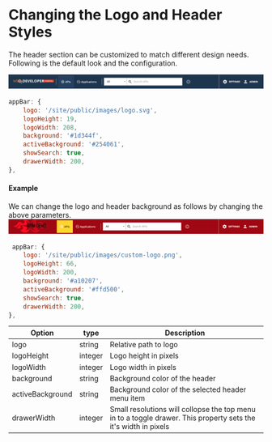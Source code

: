 # Changing the Logo and Header Styles

The header section can be customized to match different design needs. Following is the default look and the configuration.

 ![changing the logo and header](../../../../assets/img/learn/changing-the-logo-and-header1.png) 

```js
appBar: {
    logo: '/site/public/images/logo.svg',
    logoHeight: 19,
    logoWidth: 208,
    background: '#1d344f',
    activeBackground: '#254061',
    showSearch: true,
    drawerWidth: 200,
},
```
#### Example

We can change the logo and header background as follows by changing the above parameters.
 ![changing the logo and header](../../../../assets/img/learn/changing-the-logo-and-header2.png) 

```js
 appBar: {
    logo: '/site/public/images/custom-logo.png',
    logoHeight: 66,
    logoWidth: 200,
    background: '#a10207',
    activeBackground: '#ffd500',
    showSearch: true,
    drawerWidth: 200,
},
```

| Option | type | Description |
| ------ | -- | ----------- |
| logo | string | Relative path to logo |
| logoHeight | integer | Logo height in pixels |
| logoWidth | integer | Logo width in pixels |
| background | string | Background color of the header |
| activeBackground | string | Background color of the selected header menu item |
| drawerWidth | integer | Small resolutions will collopse the top menu in to a toggle drawer. This property sets the it's width in pixels |
